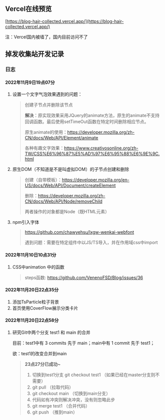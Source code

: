 <!--
 * @Descripttion: 
 * @version: 
 * @Author: 王远昭
 * @Date: 2022-07-04 19:37:34
 * @LastEditors: 王远昭
 * @LastEditTime: 2022-11-20 23:00:01
-->

## Vercel在线预览

[https://blog-hair-collected.vercel.app/](https://blog-hair-collected.vercel.app/)

注：Vercel国内被墙了，国内目前访问不了

## 掉发收集站开发记录

### 日志

#### 2022年11月9日19点07分

1. 设置一个文字气泡效果遇到的问题：

   > 创建子节点并删除该节点
   >
   > **解决**：原实现效果采用JQuery的animate方法，原生的animate不支持回调函数。最后使用setTimeOut函数在特定时间删除相应节点。
   >
   > 原生animate的使用：https://developer.mozilla.org/zh-CN/docs/Web/API/Element/animate
   >
   > 各种有趣文字效果：https://www.creativosonline.org/zh-TW/CSS%E6%96%87%E5%AD%97%E6%95%88%E6%9E%9C.html

2. 原生DOM（不知道是不是叫虚拟DOM）的子节点创建和删除

   > 创建（自带模板）：https://developer.mozilla.org/en-US/docs/Web/API/Document/createElement
   >
   > 删除：https://developer.mozilla.org/zh-CN/docs/Web/API/Node/removeChild
   >
   > 两者操作的对象都是Node（既HTML元素）

2. npm引入字体

   > https://github.com/chawyehsu/lxgw-wenkai-webfont
   >
   > 遇到问题：需要在特定组件中以JS/TS导入，并在作用域css中import

#### 2022年11月10日10点31分

1. CSS中animation 中的函数

   > steps函数:  https://github.com/VenenoFSD/Blog/issues/36

#### 2022年11月20日22点35分

1. 添加TsParticle粒子背景
2. 首页使用CoverFlow展示分类卡片

#### 2022年11月20日22点58分

1. 研究Git中两个分支 test1 和 main 的合并
   
    目前：test1中有 3 commits 先于 main；main中有 1 commit 先于 test1；
    
    欲：test1的改变合并到main
    
    > **23点27分已成功~**
    >
    > 1. 切换到test1分支 git checkout test1 （如果已经在master分支则不需要）
    > 2. git pull （拉取代码）
    > 3. git checkout main （切换到main分支）
    > 4. 代码如有冲突则解决冲突，没有则忽略此步
    > 5. git merge test1 （合并代码）
    > 6. git push （推到main）
    >
    > 